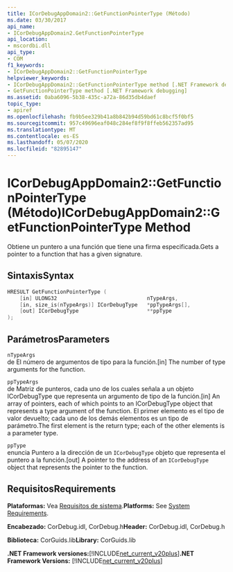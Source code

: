 ```yaml
---
title: ICorDebugAppDomain2::GetFunctionPointerType (Método)
ms.date: 03/30/2017
api_name:
- ICorDebugAppDomain2.GetFunctionPointerType
api_location:
- mscordbi.dll
api_type:
- COM
f1_keywords:
- ICorDebugAppDomain2::GetFunctionPointerType
helpviewer_keywords:
- ICorDebugAppDomain2::GetFunctionPointerType method [.NET Framework debugging]
- GetFunctionPointerType method [.NET Framework debugging]
ms.assetid: 0aba6096-5b38-435c-a72a-86d35db4daef
topic_type:
- apiref
ms.openlocfilehash: fb9b5ee329b41a8b842b94d59bd61c8bcf5f0bf5
ms.sourcegitcommit: 957c49696eaf048c284ef8f9f8ffeb562357ad95
ms.translationtype: MT
ms.contentlocale: es-ES
ms.lasthandoff: 05/07/2020
ms.locfileid: "82895147"
---
```

# <a name="icordebugappdomain2getfunctionpointertype-method"></a><span data-ttu-id="859aa-102">ICorDebugAppDomain2::GetFunctionPointerType (Método)</span><span class="sxs-lookup"><span data-stu-id="859aa-102">ICorDebugAppDomain2::GetFunctionPointerType Method</span></span>
<span data-ttu-id="859aa-103">Obtiene un puntero a una función que tiene una firma especificada.</span><span class="sxs-lookup"><span data-stu-id="859aa-103">Gets a pointer to a function that has a given signature.</span></span>  
  
## <a name="syntax"></a><span data-ttu-id="859aa-104">Sintaxis</span><span class="sxs-lookup"><span data-stu-id="859aa-104">Syntax</span></span>  
  
```cpp  
HRESULT GetFunctionPointerType (  
    [in] ULONG32                             nTypeArgs,  
    [in, size_is(nTypeArgs)] ICorDebugType   *ppTypeArgs[],  
    [out] ICorDebugType                      **ppType  
);  
```  
  
## <a name="parameters"></a><span data-ttu-id="859aa-105">Parámetros</span><span class="sxs-lookup"><span data-stu-id="859aa-105">Parameters</span></span>  
 `nTypeArgs`  
 <span data-ttu-id="859aa-106">de El número de argumentos de tipo para la función.</span><span class="sxs-lookup"><span data-stu-id="859aa-106">[in] The number of type arguments for the function.</span></span>  
  
 `ppTypeArgs`  
 <span data-ttu-id="859aa-107">de Matriz de punteros, cada uno de los cuales señala a un objeto ICorDebugType que representa un argumento de tipo de la función.</span><span class="sxs-lookup"><span data-stu-id="859aa-107">[in] An array of pointers, each of which points to an ICorDebugType object that represents a type argument of the function.</span></span> <span data-ttu-id="859aa-108">El primer elemento es el tipo de valor devuelto; cada uno de los demás elementos es un tipo de parámetro.</span><span class="sxs-lookup"><span data-stu-id="859aa-108">The first element is the return type; each of the other elements is a parameter type.</span></span>  
  
 `ppType`  
 <span data-ttu-id="859aa-109">enuncia Puntero a la dirección de un `ICorDebugType` objeto que representa el puntero a la función.</span><span class="sxs-lookup"><span data-stu-id="859aa-109">[out] A pointer to the address of an `ICorDebugType` object that represents the pointer to the function.</span></span>  
  
## <a name="requirements"></a><span data-ttu-id="859aa-110">Requisitos</span><span class="sxs-lookup"><span data-stu-id="859aa-110">Requirements</span></span>  
 <span data-ttu-id="859aa-111">**Plataformas:** Vea [Requisitos de sistema](../../get-started/system-requirements.md).</span><span class="sxs-lookup"><span data-stu-id="859aa-111">**Platforms:** See [System Requirements](../../get-started/system-requirements.md).</span></span>  
  
 <span data-ttu-id="859aa-112">**Encabezado:** CorDebug.idl, CorDebug.h</span><span class="sxs-lookup"><span data-stu-id="859aa-112">**Header:** CorDebug.idl, CorDebug.h</span></span>  
  
 <span data-ttu-id="859aa-113">**Biblioteca:** CorGuids.lib</span><span class="sxs-lookup"><span data-stu-id="859aa-113">**Library:** CorGuids.lib</span></span>  
  
 <span data-ttu-id="859aa-114">**.NET Framework versiones:**[!INCLUDE[net_current_v20plus](../../../../includes/net-current-v20plus-md.md)]</span><span class="sxs-lookup"><span data-stu-id="859aa-114">**.NET Framework Versions:** [!INCLUDE[net_current_v20plus](../../../../includes/net-current-v20plus-md.md)]</span></span>

